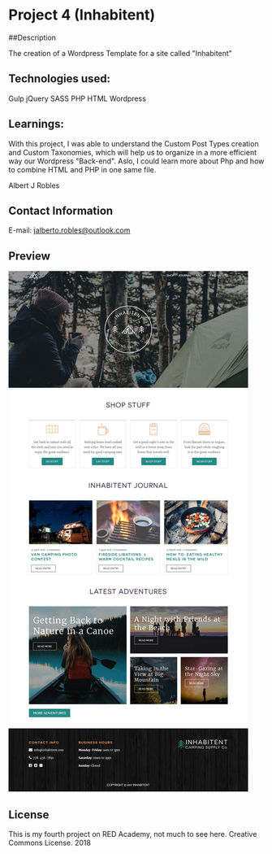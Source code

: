 # Project 4 (Inhabitent)
##Description

The creation of a Wordpress Template for a site called "Inhabitent"

## Technologies used: 

Gulp
jQuery
SASS
PHP
HTML
Wordpress

## Learnings:

With this project, I was able to understand the Custom Post Types creation and Custom Taxonomies, which will help us to organize in a more efficient way our Wordpress "Back-end". Aslo, I could learn more about Php and how to combine HTML and PHP in one same file.

Albert J Robles

## Contact Information

E-mail: jalberto.robles@outlook.com

## Preview

![](themes/inhabitent-project-4/screenshot.jpg)

## License

This is my fourth project on RED Academy, not much to see here. Creative Commons License. 2018